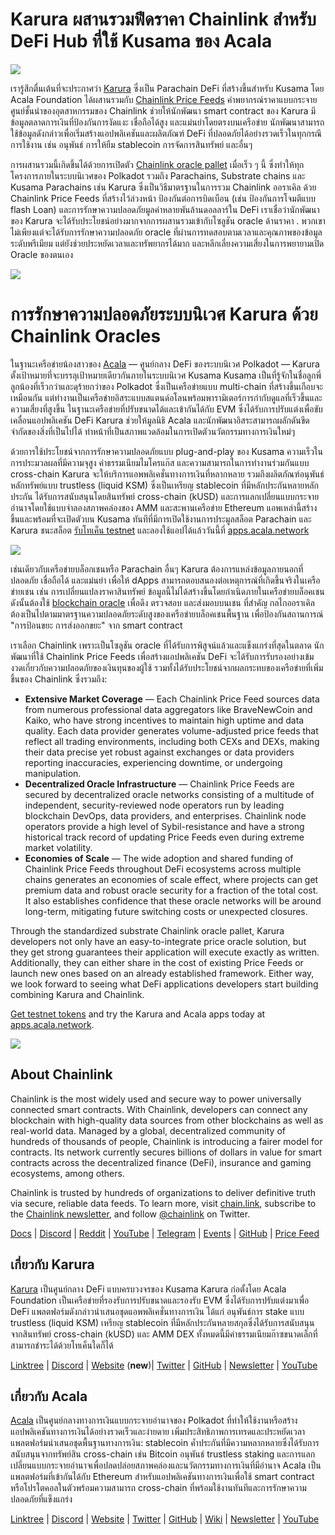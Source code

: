 # Karura ผสานรวมฟีดราคา Chainlink สำหรับ DeFi Hub ที่ใช้ Kusama ของ Acala

![](https://miro.medium.com/max/3200/0*dLjToIk5T5F_dSSc)

เรารู้สึกตื่นเต้นที่จะประกาศว่า [Karura](https://acala.network/karura) ซึ่งเป็น Parachain DeFi ที่สร้างขึ้นสำหรับ Kusama โดย Acala Foundation ได้ผสานรวมกับ [Chainlink Price Feeds](https://data.chain.link/) คำพยากรณ์ราคาแบบกระจายศูนย์ชั้นนำของอุตสาหกรรมของ Chainlink ช่วยให้นักพัฒนา smart contract ของ Karura มีข้อมูลตลาดการเงินที่ป้องกันการงัดแงะ เชื่อถือได้สูง และแม่นยำโดยตรงบนเครือข่าย นักพัฒนาสามารถใช้ข้อมูลดังกล่าวเพื่อเริ่มสร้างแอปพลิเคชันและผลิตภัณฑ์ DeFi ที่ปลอดภัยได้อย่างรวดเร็วในทุกกรณีการใช้งาน เช่น อนุพันธ์ การให้ยืม stablecoin การจัดการสินทรัพย์ และอื่นๆ

การผสานรวมนี้เกิดขึ้นได้ด้วยการเปิดตัว [Chainlink oracle pallet](https://polkadot.network/chainlink-makes-oracle-pallet-available-to-all-substrate-polkadot-and-kusama-chains-2/) เมื่อเร็ว ๆ นี้ ซึ่งทำให้ทุกโครงการภายในระบบนิเวศของ Polkadot รวมถึง Parachains, Substrate chains และ Kusama Parachains เช่น Karura ซึ่งเป็นวิธีมาตรฐานในการรวม Chainlink ออราเคิล ด้วย Chainlink Price Feeds ที่สร้างไว้ล่วงหน้า ป้องกันต่อการบิดเบือน (เช่น ป้องกันการโจมตีแบบ flash Loan) และการรักษาความปลอดภัยมูลค่าหลายพันล้านดอลลาร์ใน DeFi เราเชื่อว่านักพัฒนาของ Karura จะได้รับประโยชน์อย่างมากจากการผสานรวมเข้ากับโซลูชัน oracle ด้านราคา . พวกเขาไม่เพียงแต่จะได้รับการรักษาความปลอดภัย oracle ที่ผ่านการทดสอบตามเวลาและคุณภาพของข้อมูลระดับพรีเมียม แต่ยังช่วยประหยัดเวลาและทรัพยากรได้มาก และหลีกเลี่ยงความเสี่ยงในการพยายามเปิด Oracle ของตนเอง

![](https://miro.medium.com/max/3200/0*ePOoL-jngB4LHFHH)

# การรักษาความปลอดภัยระบบนิเวศ Karura ด้วย Chainlink Oracles

ในฐานะเครือข่ายน้องสาวของ [Acala](https://acala.network/) — ศูนย์กลาง DeFi ของระบบนิเวศ Polkadot — Karura ตั้งเป้าหมายที่จะบรรลุเป้าหมายเดียวกันภายในระบบนิเวศ Kusama Kusama เป็นที่รู้จักในชื่อลูกพี่ลูกน้องที่เร็วกว่าและดุร้ายกว่าของ Polkadot ซึ่งเป็นเครือข่ายแบบ multi-chain ที่สร้างขึ้นเกือบจะเหมือนกัน แต่ทำงานเป็นเครือข่ายอิสระแบบสแตนด์อโลนพร้อมพารามิเตอร์การกำกับดูแลที่เร็วขึ้นและความเสี่ยงที่สูงขึ้น ในฐานะเครือข่ายที่ปรับขนาดได้และเข้ากันได้กับ EVM ซึ่งได้รับการปรับแต่งเพื่อขับเคลื่อนแอปพลิเคชัน DeFi Karura ช่วยให้มูลนิธิ Acala และนักพัฒนาอิสระสามารถผลักดันขีดจำกัดของสิ่งที่เป็นไปได้ ทำหน้าที่เป็นสภาพแวดล้อมในการเปิดตัวนวัตกรรมทางการเงินใหม่ๆ

ด้วยการใช้ประโยชน์จากการรักษาความปลอดภัยแบบ plug-and-play ของ Kusama ความเร็วในการประมวลผลที่มีความจุสูง ค่าธรรมเนียมไมโครแก๊ส และความสามารถในการทำงานร่วมกันแบบ cross-chain Karura จะให้บริการแอพพลิเคชั่นทางการเงินที่หลากหลาย รวมถึงผลิตภัณฑ์อนุพันธ์หลักทรัพย์แบบ trustless (liquid KSM) ซึ่งเป็นเหรียญ stablecoin ที่มีหลักประกันหลายหลักประกัน ได้รับการสนับสนุนโดยสินทรัพย์ cross-chain (kUSD) และการแลกเปลี่ยนแบบกระจายอำนาจโดยใช้แบบจำลองสภาพคล่องของ AMM และสะพานเครือข่าย Ethereum แอพเหล่านี้สร้างขึ้นและพร้อมที่จะเปิดตัวบน Kusama ทันทีที่มีการเปิดใช้งานการประมูลสล็อต Parachain และ Karura ชนะสล็อต [รับโทเค็น testnet](https://wiki.acala.network/learn/get-started) และลองใช้แอปได้แล้ววันนี้ที่ [apps.acala.network](http://apps.acala.network)

![](https://miro.medium.com/max/4432/1*B8O-auSn_w1l5IgGSwhZRg.png)

เช่นเดียวกับเครือข่ายบล็อกเชนหรือ Parachain อื่นๆ Karura ต้องการแหล่งข้อมูลภายนอกที่ปลอดภัย เชื่อถือได้ และแม่นยำ เพื่อให้ dApps สามารถตอบสนองต่อเหตุการณ์ที่เกิดขึ้นจริงในเครือข่ายเชน เช่น การเปลี่ยนแปลงราคาสินทรัพย์ ข้อมูลนี้ไม่ได้สร้างขึ้นโดยกำเนิดภายในเครือข่ายบล็อคเชน ดังนั้นต้องใช้ [blockchain oracle](https://blog.chain.link/what-is-the-blockchain-oracle-problem/) เพื่อดึง ตรวจสอบ และส่งมอบบนเชน ที่สำคัญ กลไกออราเคิลต้องเป็นไปตามมาตรฐานความปลอดภัยระดับสูงของเครือข่ายบล็อคเชนพื้นฐาน เพื่อป้องกันสถานการณ์ "การป้อนขยะ การส่งออกขยะ" จาก smart contract

เราเลือก Chainlink เพราะเป็นโซลูชัน oracle ที่ได้รับการพิสูจน์แล้วและแข็งแกร่งที่สุดในตลาด นักพัฒนาที่ใช้ Chainlink Price Feeds เพื่อสร้างแอปพลิเคชัน DeFi จะได้รับการรับรองอย่างเข้มงวดเกี่ยวกับความปลอดภัยของเงินทุนของผู้ใช้ รวมทั้งได้รับประโยชน์จากผลกระทบของเครือข่ายที่เพิ่มขึ้นของ Chainlink ซึ่งรวมถึง:

- **Extensive Market Coverage** — Each Chainlink Price Feed sources data from numerous professional data aggregators like BraveNewCoin and Kaiko, who have strong incentives to maintain high uptime and data quality. Each data provider generates volume-adjusted price feeds that reflect all trading environments, including both CEXs and DEXs, making their data precise yet robust against exchanges or data providers reporting inaccuracies, experiencing downtime, or undergoing manipulation.
- **Decentralized Oracle Infrastructure** — Chainlink Price Feeds are secured by decentralized oracle networks consisting of a multitude of independent, security-reviewed node operators run by leading blockchain DevOps, data providers, and enterprises. Chainlink node operators provide a high level of Sybil-resistance and have a strong historical track record of updating Price Feeds even during extreme market volatility.
- **Economies of Scale** — The wide adoption and shared funding of Chainlink Price Feeds throughout DeFi ecosystems across multiple chains generates an economies of scale effect, where projects can get premium data and robust oracle security for a fraction of the total cost. It also establishes confidence that these oracle networks will be around long-term, mitigating future switching costs or unexpected closures.

Through the standardized substrate Chainlink oracle pallet, Karura developers not only have an easy-to-integrate price oracle solution, but they get strong guarantees their application will execute exactly as written. Additionally, they can either share in the cost of existing Price Feeds or launch new ones based on an already established framework. Either way, we look forward to seeing what DeFi applications developers start building combining Karura and Chainlink.

[Get testnet tokens](https://wiki.acala.network/learn/get-started) and try the Karura and Acala apps today at [apps.acala.network](http://apps.acala.network).

![](https://miro.medium.com/max/2402/1\*wnveYi3ZaxxGNedEB87ZsQ.png)

## **About Chainlink**

Chainlink is the most widely used and secure way to power universally connected smart contracts. With Chainlink, developers can connect any blockchain with high-quality data sources from other blockchains as well as real-world data. Managed by a global, decentralized community of hundreds of thousands of people, Chainlink is introducing a fairer model for contracts. Its network currently secures billions of dollars in value for smart contracts across the decentralized finance (DeFi), insurance and gaming ecosystems, among others.

Chainlink is trusted by hundreds of organizations to deliver definitive truth via secure, reliable data feeds. To learn more, visit [chain.link](https://chain.link/), subscribe to the [Chainlink newsletter](https://chn.lk/newsletter), and follow [@chainlink](http://www.twitter.com/chainlink) on Twitter.

[Docs](https://docs.chain.link/docs/getting-started) | [](https://www.reddit.com/r/Chainlink/) [Discord](https://discordapp.com/invite/aSK4zew) | [Reddit](https://www.reddit.com/r/Chainlink/) | [YouTube](https://www.youtube.com/channel/UCnjkrlqaWEBSnKZQ71gdyFA) | [Telegram](https://t.me/chainlinkofficial) | [Events](https://blog.chain.link/tag/events/) | [GitHub](https://github.com/smartcontractkit/chainlink) | [Price Feed](https://feeds.chain.link/)

## เกี่ยวกับ Karura

[Karura](http://acala.network/karura) เป็นศูนย์กลาง DeFi แบบครบวงจรของ Kusama  Karura ก่อตั้งโดย Acala Foundation เป็นเครือข่ายที่รองรับการปรับขนาดและรองรับ EVM ซึ่งได้รับการปรับแต่งมาเพื่อ DeFi  แพลตฟอร์มดังกล่าวนำเสนอชุดแอพพลิเคชั่นทางการเงิน ได้แก่ อนุพันธ์การ stake แบบ trustless (liquid KSM) เหรียญ stablecoin ที่มีหลักประกันหลายสกุลซึ่งได้รับการสนับสนุนจากสินทรัพย์ cross-chain (kUSD) และ AMM DEX ทั้งหมดนี้มีค่าธรรมเนียมก๊าซขนาดเล็กที่สามารถชำระได้ด้วยโทเค็นใดก็ได้

[Linktree](http://linktr.ee/karuranetwork) | [Discord](https://discord.gg/vdbFVCH) | [Website](http://acala.network/karura) (**new**)| [Twitter](https://twitter.com/KaruraNetwork) | [GitHub](https://github.com/AcalaNetwork/Acala) | [Newsletter](https://share.hsforms.com/1X9RxkXk-R62I0VNbATaDXw4h8qc) | [YouTube](http://youtube.com/c/acalanetwork)

## เกี่ยวกับ Acala

[Acala](http://acala.network/) เป็นศูนย์กลางทางการเงินแบบกระจายอำนาจของ Polkadot ที่ทำให้ใช้งานหรือสร้างแอปพลิเคชันทางการเงินได้อย่างรวดเร็วและง่ายดาย เพิ่มประสิทธิภาพการเทรดและประหยัดเวลา แพลตฟอร์มนำเสนอชุดพื้นฐานทางการเงิน: stablecoin ค้ำประกันที่มีความหลากหลายซึ่งได้รับการสนับสนุนจากทรัพย์สิน cross-chain เช่น Bitcoin อนุพันธ์ trustless staking และการแลกเปลี่ยนแบบกระจายอำนาจเพื่อปลดปล่อยสภาพคล่องและนวัตกรรมทางการเงินที่มีอำนาจ Acala เป็นแพลตฟอร์มที่เข้ากันได้กับ Ethereum สำหรับแอปพลิเคชันทางการเงินเพื่อใช้ smart contract หรือโปรโตคอลในตัวพร้อมความสามารถ cross-chain ที่พร้อมใช้งานทันทีและการรักษาความปลอดภัยที่แข็งแกร่ง

[Linktree](https://linktr.ee/acalanetwork) | [Discord](https://discord.gg/vdbFVCH) | [Website](https://acala.network/) | [Twitter](https://twitter.com/AcalaNetwork) | [GitHub](https://github.com/AcalaNetwork/Acala) | [Wiki](https://github.com/AcalaNetwork/Acala/wiki) | [Newsletter](https://share.hsforms.com/1X9RxkXk-R62I0VNbATaDXw4h8qc) | [YouTube](http://youtube.com/c/acalanetwork)
